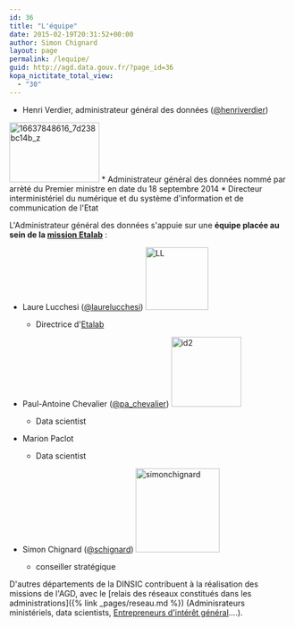 ```yaml
---
id: 36
title: "L'équipe"
date: 2015-02-19T20:31:52+00:00
author: Simon Chignard
layout: page
permalink: /lequipe/
guid: http://agd.data.gouv.fr/?page_id=36
kopa_nictitate_total_view:
  - "30"
---
```


* Henri Verdier, administrateur général des données ([@henriverdier](https://www.twitter.com/henriverdier))
<img class="alignleft wp-image-113" src="http://agd.data.gouv.fr/wp-content/uploads/2015/02/16637848616_7d238bc14b_z.jpg" alt="16637848616_7d238bc14b_z" width="161" height="107" srcset="https://agd.data.gouv.fr/wp-content/uploads/2015/02/16637848616_7d238bc14b_z.jpg 640w, https://agd.data.gouv.fr/wp-content/uploads/2015/02/16637848616_7d238bc14b_z-300x200.jpg 300w" sizes="(max-width: 161px) 100vw, 161px" />
  * Administrateur général des données nommé par arrèté du Premier ministre en date du 18 septembre 2014
  * Directeur interministériel du numérique et du système d'information et de communication de l'Etat
  
L'Administrateur général des données s'appuie sur une **équipe placée au sein de la [mission Etalab](https://www.etalab.gouv.fr/qui-sommes-nous)** :

* Laure Lucchesi ([@laurelucchesi](http://www.twitter.com/laurelucchesi))
[<img class=" wp-image-527 alignleft" src="https://agd.data.gouv.fr/wp-content/uploads/2015/02/LL-150x150.png" alt="LL" width="112" height="112" srcset="https://agd.data.gouv.fr/wp-content/uploads/2015/02/LL-150x150.png 150w, https://agd.data.gouv.fr/wp-content/uploads/2015/02/LL-80x80.png 80w, https://agd.data.gouv.fr/wp-content/uploads/2015/02/LL-118x118.png 118w, https://agd.data.gouv.fr/wp-content/uploads/2015/02/LL-32x32.png 32w, https://agd.data.gouv.fr/wp-content/uploads/2015/02/LL-64x64.png 64w, https://agd.data.gouv.fr/wp-content/uploads/2015/02/LL-96x96.png 96w, https://agd.data.gouv.fr/wp-content/uploads/2015/02/LL-128x128.png 128w" sizes="(max-width: 112px) 100vw, 112px" />](https://agd.data.gouv.fr/wp-content/uploads/2015/02/LL.png)
  * Directrice d'[Etalab](https://www.etalab.gouv.fr/qui-sommes-nous)

* Paul-Antoine Chevalier ([@pa_chevalier](http://www.twitter.com/pa_chevalier))
[<img class="wp-image-288 alignleft" src="https://agd.data.gouv.fr/wp-content/uploads/2015/02/id2-300x300.jpg" alt="id2" width="125" height="125" srcset="https://agd.data.gouv.fr/wp-content/uploads/2015/02/id2-300x300.jpg 300w, https://agd.data.gouv.fr/wp-content/uploads/2015/02/id2-150x150.jpg 150w, https://agd.data.gouv.fr/wp-content/uploads/2015/02/id2-80x80.jpg 80w, https://agd.data.gouv.fr/wp-content/uploads/2015/02/id2-118x118.jpg 118w, https://agd.data.gouv.fr/wp-content/uploads/2015/02/id2-239x239.jpg 239w, https://agd.data.gouv.fr/wp-content/uploads/2015/02/id2.jpg 567w" sizes="(max-width: 125px) 100vw, 125px" />](https://agd.data.gouv.fr/wp-content/uploads/2015/02/id2.jpg)
  * Data scientist

* Marion Paclot
  * Data scientist

* Simon Chignard ([@schignard](http://twitter.com/schignard))
[<img class="alignleft size-thumbnail wp-image-496" src="https://agd.data.gouv.fr/wp-content/uploads/2015/02/simonchignard-150x150.jpg" alt="simonchignard" width="150" height="150" srcset="https://agd.data.gouv.fr/wp-content/uploads/2015/02/simonchignard-150x150.jpg 150w, https://agd.data.gouv.fr/wp-content/uploads/2015/02/simonchignard-80x80.jpg 80w, https://agd.data.gouv.fr/wp-content/uploads/2015/02/simonchignard-118x118.jpg 118w, https://agd.data.gouv.fr/wp-content/uploads/2015/02/simonchignard-239x239.jpg 239w, https://agd.data.gouv.fr/wp-content/uploads/2015/02/simonchignard-32x32.jpg 32w, https://agd.data.gouv.fr/wp-content/uploads/2015/02/simonchignard-64x64.jpg 64w, https://agd.data.gouv.fr/wp-content/uploads/2015/02/simonchignard-96x96.jpg 96w, https://agd.data.gouv.fr/wp-content/uploads/2015/02/simonchignard-128x128.jpg 128w" sizes="(max-width: 150px) 100vw, 150px" />](https://agd.data.gouv.fr/wp-content/uploads/2015/02/simonchignard.jpg)
  * conseiller stratégique

D'autres départements de la DINSIC contribuent à la réalisation des missions de l'AGD, avec le [relais des réseaux constitués dans les administrations]({% link _pages/reseau.md %}) (Adminisrateurs ministériels, data scientists, [Entrepreneurs d'intérêt général](https://www.etalab.gouv.fr/entrepreneurs-dinteret-general)&#8230;.).
